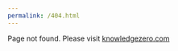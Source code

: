 ```yaml
---
permalink: /404.html
---
```


Page not found.
Please visit [knowledgezero.com](https://www.knowledgezero.com)

